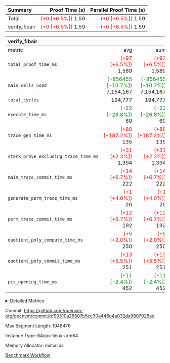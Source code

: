| Summary | Proof Time (s) | Parallel Proof Time (s) |
|:---|---:|---:|
| Total | <span style='color: red'>(+0 [+6.5%])</span> 1.59 | <span style='color: red'>(+0 [+6.5%])</span> 1.59 |
| verify_fibair | <span style='color: red'>(+0 [+6.5%])</span> 1.59 | <span style='color: red'>(+0 [+6.5%])</span> 1.59 |


| verify_fibair |||||
|:---|---:|---:|---:|---:|
|metric|avg|sum|max|min|
| `total_proof_time_ms ` | <span style='color: red'>(+97 [+6.5%])</span> 1,589 | <span style='color: red'>(+97 [+6.5%])</span> 1,589 | <span style='color: red'>(+97 [+6.5%])</span> 1,589 | <span style='color: red'>(+97 [+6.5%])</span> 1,589 |
| `main_cells_used     ` | <span style='color: green'>(-856455 [-10.7%])</span> 7,154,167 | <span style='color: green'>(-856455 [-10.7%])</span> 7,154,167 | <span style='color: green'>(-856455 [-10.7%])</span> 7,154,167 | <span style='color: green'>(-856455 [-10.7%])</span> 7,154,167 |
| `total_cycles        ` |  194,777 |  194,777 |  194,777 |  194,777 |
| `execute_time_ms     ` | <span style='color: green'>(-22 [-26.8%])</span> 60 | <span style='color: green'>(-22 [-26.8%])</span> 60 | <span style='color: green'>(-22 [-26.8%])</span> 60 | <span style='color: green'>(-22 [-26.8%])</span> 60 |
| `trace_gen_time_ms   ` | <span style='color: red'>(+88 [+187.2%])</span> 135 | <span style='color: red'>(+88 [+187.2%])</span> 135 | <span style='color: red'>(+88 [+187.2%])</span> 135 | <span style='color: red'>(+88 [+187.2%])</span> 135 |
| `stark_prove_excluding_trace_time_ms` | <span style='color: red'>(+31 [+2.3%])</span> 1,394 | <span style='color: red'>(+31 [+2.3%])</span> 1,394 | <span style='color: red'>(+31 [+2.3%])</span> 1,394 | <span style='color: red'>(+31 [+2.3%])</span> 1,394 |
| `main_trace_commit_time_ms` | <span style='color: red'>(+14 [+6.7%])</span> 222 | <span style='color: red'>(+14 [+6.7%])</span> 222 | <span style='color: red'>(+14 [+6.7%])</span> 222 | <span style='color: red'>(+14 [+6.7%])</span> 222 |
| `generate_perm_trace_time_ms` | <span style='color: red'>(+1 [+4.0%])</span> 26 | <span style='color: red'>(+1 [+4.0%])</span> 26 | <span style='color: red'>(+1 [+4.0%])</span> 26 | <span style='color: red'>(+1 [+4.0%])</span> 26 |
| `perm_trace_commit_time_ms` | <span style='color: red'>(+12 [+6.7%])</span> 192 | <span style='color: red'>(+12 [+6.7%])</span> 192 | <span style='color: red'>(+12 [+6.7%])</span> 192 | <span style='color: red'>(+12 [+6.7%])</span> 192 |
| `quotient_poly_compute_time_ms` | <span style='color: red'>(+5 [+2.0%])</span> 250 | <span style='color: red'>(+5 [+2.0%])</span> 250 | <span style='color: red'>(+5 [+2.0%])</span> 250 | <span style='color: red'>(+5 [+2.0%])</span> 250 |
| `quotient_poly_commit_time_ms` | <span style='color: red'>(+13 [+5.5%])</span> 251 | <span style='color: red'>(+13 [+5.5%])</span> 251 | <span style='color: red'>(+13 [+5.5%])</span> 251 | <span style='color: red'>(+13 [+5.5%])</span> 251 |
| `pcs_opening_time_ms ` | <span style='color: green'>(-11 [-2.4%])</span> 452 | <span style='color: green'>(-11 [-2.4%])</span> 452 | <span style='color: green'>(-11 [-2.4%])</span> 452 | <span style='color: green'>(-11 [-2.4%])</span> 452 |



<details>
<summary>Detailed Metrics</summary>

|  | verify_program_compile_ms | total_cells | stark_prove_excluding_trace_time_ms | quotient_poly_compute_time_ms | quotient_poly_commit_time_ms | perm_trace_commit_time_ms | pcs_opening_time_ms | main_trace_commit_time_ms |
| --- | --- | --- | --- | --- | --- | --- | --- |
|  | 4 | 32 | 9 | 0 | 1 | 0 | 2 | 5 | 

| air_name | rows | quotient_deg | main_cols | interactions | constraints | cells |
| --- | --- | --- | --- | --- | --- | --- |
| AccessAdapterAir<2> |  | 4 |  | 5 | 12 |  | 
| AccessAdapterAir<4> |  | 4 |  | 5 | 12 |  | 
| AccessAdapterAir<8> |  | 4 |  | 5 | 12 |  | 
| FibonacciAir | 16 | 1 | 2 |  | 5 | 32 | 
| FriReducedOpeningAir |  | 4 |  | 35 | 59 |  | 
| NativePoseidon2Air<BabyBearParameters>, 1> |  | 4 |  | 31 | 302 |  | 
| PhantomAir |  | 4 |  | 3 | 4 |  | 
| ProgramAir |  | 1 |  | 1 | 4 |  | 
| VariableRangeCheckerAir |  | 1 |  | 1 | 4 |  | 
| VmAirWrapper<BranchNativeAdapterAir, BranchEqualCoreAir<1> |  | 2 |  | 11 | 23 |  | 
| VmAirWrapper<JalNativeAdapterAir, JalCoreAir> |  | 4 |  | 7 | 6 |  | 
| VmAirWrapper<NativeAdapterAir<2, 0>, PublicValuesCoreAir> |  | 4 |  | 11 | 22 |  | 
| VmAirWrapper<NativeAdapterAir<2, 1>, FieldArithmeticCoreAir> |  | 4 |  | 15 | 23 |  | 
| VmAirWrapper<NativeLoadStoreAdapterAir<1>, NativeLoadStoreCoreAir<1> |  | 4 |  | 19 | 31 |  | 
| VmAirWrapper<NativeVectorizedAdapterAir<4>, FieldExtensionCoreAir> |  | 4 |  | 15 | 23 |  | 
| VmConnectorAir |  | 4 |  | 3 | 8 |  | 
| VolatileBoundaryAir |  | 4 |  | 4 | 16 |  | 

| group | trace_gen_time_ms | total_proof_time_ms | total_cycles | total_cells | stark_prove_excluding_trace_time_ms | quotient_poly_compute_time_ms | quotient_poly_commit_time_ms | perm_trace_commit_time_ms | pcs_opening_time_ms | main_trace_commit_time_ms | main_cells_used | generate_perm_trace_time_ms | fri.log_blowup | execute_time_ms |
| --- | --- | --- | --- | --- | --- | --- | --- | --- | --- | --- | --- | --- | --- | --- |
| verify_fibair | 135 | 1,589 | 194,777 | 23,304,216 | 1,394 | 250 | 251 | 192 | 452 | 222 | 7,154,167 | 26 | 2 | 60 | 

| group | air_name | rows | prep_cols | perm_cols | main_cols | cells |
| --- | --- | --- | --- | --- | --- | --- |
| verify_fibair | AccessAdapterAir<2> | 32,768 |  | 16 | 11 | 884,736 | 
| verify_fibair | AccessAdapterAir<4> | 16,384 |  | 16 | 13 | 475,136 | 
| verify_fibair | AccessAdapterAir<8> | 4,096 |  | 16 | 17 | 135,168 | 
| verify_fibair | FriReducedOpeningAir | 512 |  | 76 | 64 | 71,680 | 
| verify_fibair | NativePoseidon2Air<BabyBearParameters>, 1> | 2,048 |  | 36 | 348 | 786,432 | 
| verify_fibair | PhantomAir | 2,048 |  | 8 | 6 | 28,672 | 
| verify_fibair | ProgramAir | 8,192 |  | 8 | 10 | 147,456 | 
| verify_fibair | VariableRangeCheckerAir | 262,144 | 2 | 8 | 1 | 2,359,296 | 
| verify_fibair | VmAirWrapper<BranchNativeAdapterAir, BranchEqualCoreAir<1> | 32,768 |  | 28 | 23 | 1,671,168 | 
| verify_fibair | VmAirWrapper<JalNativeAdapterAir, JalCoreAir> | 8,192 |  | 12 | 10 | 180,224 | 
| verify_fibair | VmAirWrapper<NativeAdapterAir<2, 1>, FieldArithmeticCoreAir> | 131,072 |  | 20 | 30 | 6,553,600 | 
| verify_fibair | VmAirWrapper<NativeLoadStoreAdapterAir<1>, NativeLoadStoreCoreAir<1> | 131,072 |  | 24 | 41 | 8,519,680 | 
| verify_fibair | VmAirWrapper<NativeVectorizedAdapterAir<4>, FieldExtensionCoreAir> | 4,096 |  | 20 | 40 | 245,760 | 
| verify_fibair | VmConnectorAir | 2 | 1 | 8 | 4 | 24 | 
| verify_fibair | VolatileBoundaryAir | 65,536 |  | 8 | 11 | 1,245,184 | 

</details>


Commit: https://github.com/openvm-org/openvm/commit/bf90510a26507b5cc30a446e4a032da9807926ad

Max Segment Length: 1048476

Instance Type: 64cpu-linux-arm64

Memory Allocator: mimalloc

[Benchmark Workflow](https://github.com/openvm-org/openvm/actions/runs/12613272208)
